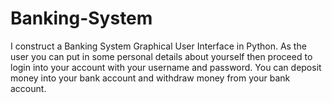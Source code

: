 # Banking-System
I construct a Banking System Graphical User Interface in Python. As the user you can put in some personal details 
about yourself then proceed to login into your account with your username and password. You can deposit money into your bank account and
withdraw money from your bank account.  
